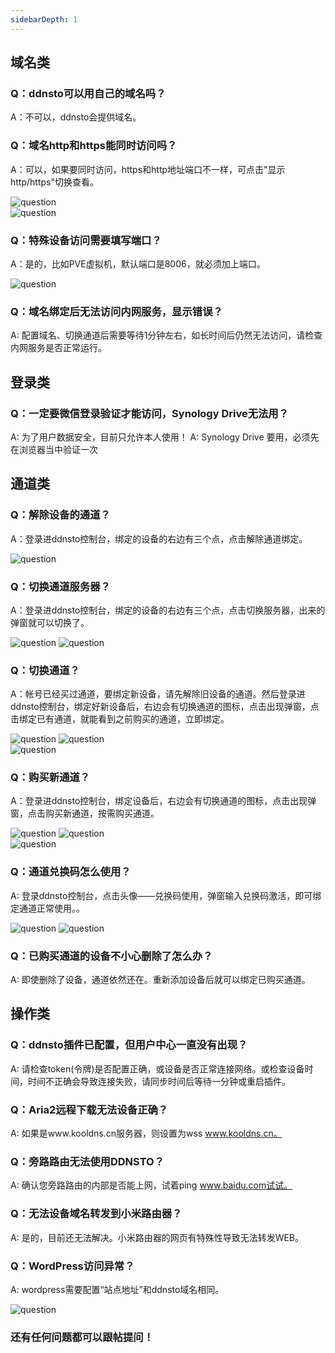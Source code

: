 ```yaml
---
sidebarDepth: 1
---
```


## 域名类

### Q：ddnsto可以用自己的域名吗？

A：不可以，ddnsto会提供域名。


### Q：域名http和https能同时访问吗？

A：可以，如果要同时访问，https和http地址端口不一样，可点击"显示http/https"切换查看。

   ![question](./question/question10.jpg)  
   ![question](./question/question11.jpg)   

   
### Q：特殊设备访问需要填写端口？

A：是的，比如PVE虚拟机，默认端口是8006，就必须加上端口。

   ![question](./question/question9.jpg)


### Q：域名绑定后无法访问内网服务，显示错误？

A: 配置域名、切换通道后需要等待1分钟左右，如长时间后仍然无法访问，请检查内网服务是否正常运行。



## 登录类

### Q：一定要微信登录验证才能访问，Synology Drive无法用？

A: 为了用户数据安全，目前只允许本人使用！
A: Synology Drive 要用，必须先在浏览器当中验证一次



## 通道类

### Q：解除设备的通道？

A：登录进ddnsto控制台，绑定的设备的右边有三个点，点击解除通道绑定。

   ![question](./question/question2.jpg)


### Q：切换通道服务器？

 A：登录进ddnsto控制台，绑定的设备的右边有三个点，点击切换服务器，出来的弹窗就可以切换了。  

   ![question](./question/question3.jpg)
   ![question](./question/question4.jpg)   
  
  
### Q：切换通道？

 A：帐号已经买过通道，要绑定新设备，请先解除旧设备的通道。然后登录进ddnsto控制台，绑定好新设备后，右边会有切换通道的图标，点击出现弹窗，点击绑定已有通道，就能看到之前购买的通道，立即绑定。 
   
   ![question](./question/question5.jpg)
   ![question](./question/question6.jpg)  
   ![question](./question/question7.jpg)  

   
### Q：购买新通道？

 A：登录进ddnsto控制台，绑定设备后，右边会有切换通道的图标，点击出现弹窗，点击购买新通道，按需购买通道。

   ![question](./question/question5.jpg)
   ![question](./question/question6.jpg)  
   ![question](./question/question8.jpg)  
 

### Q：通道兑换码怎么使用？

A: 登录ddnsto控制台，点击头像——兑换码使用，弹窗输入兑换码激活，即可绑定通道正常使用。。

   ![question](./question/question12.jpg)
   ![question](./question/question13.jpg)   
 
### Q：已购买通道的设备不小心删除了怎么办？

A: 即使删除了设备，通道依然还在。重新添加设备后就可以绑定已购买通道。 
 
 
 
   
## 操作类

### Q：ddnsto插件已配置，但用户中心一直没有出现？

A: 请检查token(令牌)是否配置正确，或设备是否正常连接网络。或检查设备时间，时间不正确会导致连接失败，请同步时间后等待一分钟或重启插件。


### Q：Aria2远程下载无法设备正确？

A: 如果是www.kooldns.cn服务器，则设置为wss www.kooldns.cn。 


### Q：旁路路由无法使用DDNSTO？

A: 确认您旁路路由的内部是否能上网，试着ping www.baidu.com试试。



### Q：无法设备域名转发到小米路由器？

A: 是的，目前还无法解决。小米路由器的网页有特殊性导致无法转发WEB。 


### Q：WordPress访问异常？

A: wordpress需要配置“站点地址”和ddnsto域名相同。

   ![question](./question/question1.jpeg)

### 还有任何问题都可以跟帖提问！
